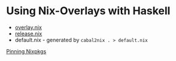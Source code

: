 # Using Nix-Overlays with Haskell

- [overlay.nix](./overlay.nix)
- [release.nix](./release.nix)
- default.nix - generated by `cabal2nix . > default.nix`

[Pinning Nixpkgs](https://nixos.wiki/wiki/FAQ/Pinning_Nixpkgs)
